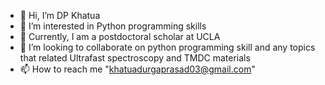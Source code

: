 - 👋 Hi, I’m DP Khatua
- 👀 I’m interested in Python programming skills
- 🌱 Currently, I am a postdoctoral scholar at UCLA
- 💞️ I’m looking to collaborate on python programming skill and any topics that related Ultrafast spectroscopy and TMDC materials
- 📫 How to reach me "khatuadurgaprasad03@gmail.com"

<!---
Khatua03/Khatua03 is a ✨ special ✨ repository because its `README.md` (this file) appears on your GitHub profile.
You can click the Preview link to take a look at your changes.
--->
